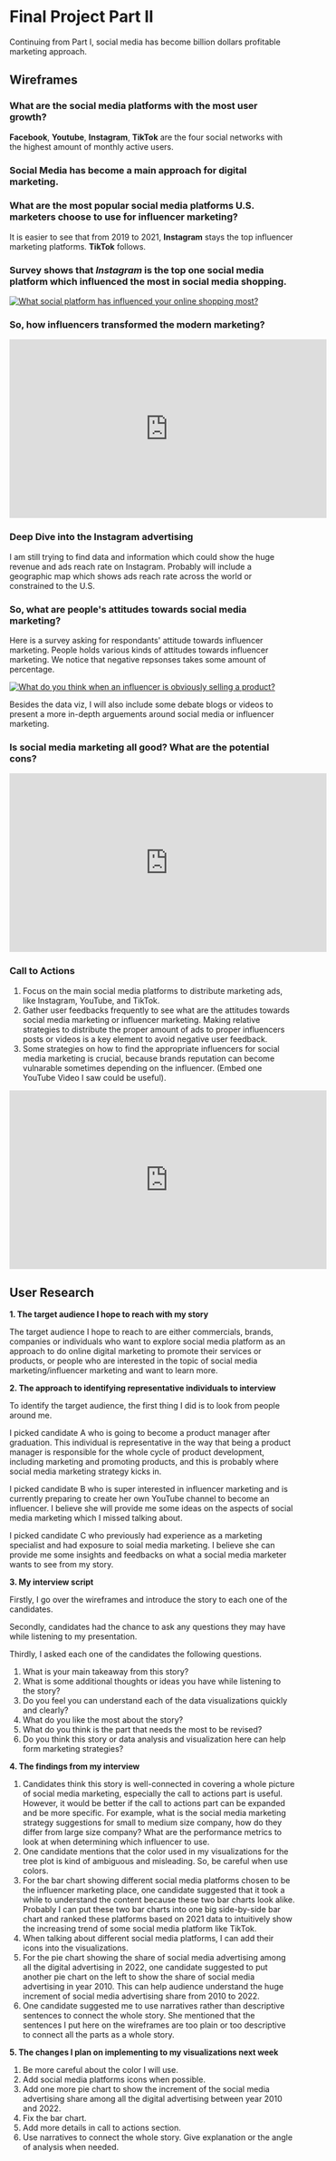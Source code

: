 # Final Project Part II

Continuing from Part I, social media has become billion dollars profitable marketing approach.

## Wireframes

### What are the social media platforms with the most user growth?

**Facebook**, **Youtube**, **Instagram**, **TikTok** are the four social networks with the highest amount of monthly active users. 

<div class="flourish-embed flourish-chart" data-src="visualisation/11365490"><script src="https://public.flourish.studio/resources/embed.js"></script></div>

### Social Media has become a main approach for digital marketing.

<div class="flourish-embed flourish-chart" data-src="visualisation/11373810"><script src="https://public.flourish.studio/resources/embed.js"></script></div>

### What are the most popular social media platforms U.S. marketers choose to use for influencer marketing?
It is easier to see that from 2019 to 2021, **Instagram** stays the top influencer marketing platforms. **TikTok** follows.

<div class="flourish-embed flourish-chart" data-src="visualisation/11365256"><script src="https://public.flourish.studio/resources/embed.js"></script></div>

### Survey shows that *Instagram* is the top one social media platform which influenced the most in social media shopping. 

<div class='tableauPlaceholder' id='viz1664856849546' style='position: relative'><noscript><a href='#'><img alt='What social platform has influenced your online shopping most? ' src='https:&#47;&#47;public.tableau.com&#47;static&#47;images&#47;so&#47;socialplatforminfluenceshopping&#47;Sheet1&#47;1_rss.png' style='border: none' /></a></noscript><object class='tableauViz'  style='display:none;'><param name='host_url' value='https%3A%2F%2Fpublic.tableau.com%2F' /> <param name='embed_code_version' value='3' /> <param name='site_root' value='' /><param name='name' value='socialplatforminfluenceshopping&#47;Sheet1' /><param name='tabs' value='no' /><param name='toolbar' value='yes' /><param name='static_image' value='https:&#47;&#47;public.tableau.com&#47;static&#47;images&#47;so&#47;socialplatforminfluenceshopping&#47;Sheet1&#47;1.png' /> <param name='animate_transition' value='yes' /><param name='display_static_image' value='yes' /><param name='display_spinner' value='yes' /><param name='display_overlay' value='yes' /><param name='display_count' value='yes' /><param name='language' value='en-US' /><param name='filter' value='publish=yes' /></object></div>                
<script type='text/javascript'>                    
  var divElement = document.getElementById('viz1664856849546');                    
  var vizElement = divElement.getElementsByTagName('object')[0];                    
  vizElement.style.width='100%';vizElement.style.height=(divElement.offsetWidth*0.75)+'px';                    
  var scriptElement = document.createElement('script');                    
  scriptElement.src = 'https://public.tableau.com/javascripts/api/viz_v1.js';                    
  vizElement.parentNode.insertBefore(scriptElement, vizElement);                
</script>

### So, how influencers transformed the modern marketing?

<iframe width="560" height="315" src="https://www.youtube.com/embed/gbbEXnRG9d8" title="YouTube video player" frameborder="0" allow="accelerometer; autoplay; clipboard-write; encrypted-media; gyroscope; picture-in-picture" allowfullscreen></iframe>

### Deep Dive into the Instagram advertising

I am still trying to find data and information which could show the huge revenue and ads reach rate on Instagram. Probably will include a geographic map which shows ads reach rate across the world or constrained to the U.S.

### So, what are people's attitudes towards social media marketing?

Here is a survey asking for respondants' attitude towards influencer marketing. People holds various kinds of attitudes towards influencer marketing. We notice that negative repsonses takes some amount of percentage. 

<div class='tableauPlaceholder' id='viz1664853728265' style='position: relative'><noscript><a href='#'><img alt='What do you think when an influencer is obviously selling a product? ' src='https:&#47;&#47;public.tableau.com&#47;static&#47;images&#47;At&#47;Attitudestowardssocialmediamarketing&#47;Sheet1&#47;1_rss.png' style='border: none' /></a></noscript><object class='tableauViz'  style='display:none;'><param name='host_url' value='https%3A%2F%2Fpublic.tableau.com%2F' /> <param name='embed_code_version' value='3' /> <param name='site_root' value='' /><param name='name' value='Attitudestowardssocialmediamarketing&#47;Sheet1' /><param name='tabs' value='no' /><param name='toolbar' value='yes' /><param name='static_image' value='https:&#47;&#47;public.tableau.com&#47;static&#47;images&#47;At&#47;Attitudestowardssocialmediamarketing&#47;Sheet1&#47;1.png' /> <param name='animate_transition' value='yes' /><param name='display_static_image' value='yes' /><param name='display_spinner' value='yes' /><param name='display_overlay' value='yes' /><param name='display_count' value='yes' /><param name='language' value='en-US' /><param name='filter' value='publish=yes' /></object></div>                
<script type='text/javascript'>                    
  var divElement = document.getElementById('viz1664853728265');                    
  var vizElement = divElement.getElementsByTagName('object')[0];                    
  vizElement.style.width='100%';vizElement.style.height=(divElement.offsetWidth*0.75)+'px';                    
  var scriptElement = document.createElement('script');                    
  scriptElement.src = 'https://public.tableau.com/javascripts/api/viz_v1.js';                    
  vizElement.parentNode.insertBefore(scriptElement, vizElement);                
</script>

Besides the data viz, I will also include some debate blogs or videos to present a more in-depth arguements around social media or influencer marketing.

### Is social media marketing all good? What are the potential cons?

<iframe width="560" height="315" src="https://www.youtube.com/embed/IwDM7uVRYc4" title="YouTube video player" frameborder="0" allow="accelerometer; autoplay; clipboard-write; encrypted-media; gyroscope; picture-in-picture" allowfullscreen></iframe>
 
### Call to Actions
1. Focus on the main social media platforms to distribute marketing ads, like Instagram, YouTube, and TikTok.
2. Gather user feedbacks frequently to see what are the attitudes towards social media marketing or influencer marketing. Making relative strategies to distribute the proper amount of ads to proper influencers posts or videos is a key element to avoid negative user feedback.
3. Some strategies on how to find the appropriate influencers for social media marketing is crucial, because brands reputation can become vulnarable sometimes depending on the influencer. (Embed one YouTube Video I saw could be useful).

<iframe width="560" height="315" src="https://www.youtube.com/embed/oRbyHb12s2E" title="YouTube video player" frameborder="0" allow="accelerometer; autoplay; clipboard-write; encrypted-media; gyroscope; picture-in-picture" allowfullscreen></iframe>

## User Research

**1. The target audience I hope to reach with my story**

The target audience I hope to reach to are either commercials, brands, companies or individuals who want to explore social media platform as an approach to do online digital marketing to promote their services or products, or people who are interested in the topic of social media marketing/influencer marketing and want to learn more.

**2. The approach to identifying representative individuals to interview**

To identify the target audience, the first thing I did is to look from people around me. 

I picked candidate A who is going to become a product manager after graduation. This individual is representative in the way that being a product manager is responsible for the whole cycle of product development, including marketing and promoting products, and this is probably where social media marketing strategy kicks in. 

I picked candidate B who is super interested in influencer marketing and is currently preparing to create her own YouTube channel to become an influencer. I believe she will provide me some ideas on the aspects of social media marketing which I missed talking about. 

I picked candidate C who previously had experience as a marketing specialist and had exposure to soial media marketing. I believe she can provide me some insights and feedbacks on what a social media marketer wants to see from my story.

**3. My interview script**

Firstly, I go over the wireframes and introduce the story to each one of the candidates.

Secondly, candidates had the chance to ask any questions they may have while listening to my presentation.

Thirdly, I asked each one of the candidates the following questions.

1. What is your main takeaway from this story?
2. What is some additional thoughts or ideas you have while listening to the story?
3. Do you feel you can understand each of the data visualizations quickly and clearly?
4. What do you like the most about the story?
5. What do you think is the part that needs the most to be revised?
6. Do you think this story or data analysis and visualization here can help form marketing strategies?

**4. The findings from my interview**

1. Candidates think this story is well-connected in covering a whole picture of social media marketing, especially the call to actions part is useful. However, it would be better if the call to actions part can be expanded and be more specific. For example, what is the social media marketing strategy suggestions for small to medium size company, how do they differ from large size company? What are the performance metrics to look at when determining which influencer to use.
2. One candidate mentions that the color used in my visualizations for the tree plot is kind of ambiguous and misleading. So, be careful when use colors.
3. For the bar chart showing different social media platforms chosen to be the influencer marketing place, one candidate suggested that it took a while to understand the content because these two bar charts look alike. Probably I can put these two bar charts into one big side-by-side bar chart and ranked these platforms based on 2021 data to intuitively show the increasing trend of some social media platform like TikTok.
4. When talking about different social media platforms, I can add their icons into the visualizations.
5. For the pie chart showing the share of social media advertising among all the digital advertising in 2022, one candidate suggested to put another pie chart on the left to show the share of social media advertising in year 2010. This can help audience understand the huge increment of social media advertising share from 2010 to 2022.
6. One candidate suggested me to use narratives rather than descriptive sentences to connect the whole story. She mentioned that the sentences I put here on the wireframes are too plain or too descriptive to connect all the parts as a whole story.

**5. The changes I plan on implementing to my visualizations next week**

1. Be more careful about the color I will use.
2. Add social media platforms icons when possible.
3. Add one more pie chart to show the increment of the social media advertising share among all the digital advertising between year 2010 and 2022.
4. Fix the bar chart.
5. Add more details in call to actions section. 
6. Use narratives to connect the whole story. Give explanation or the angle of analysis when needed.
